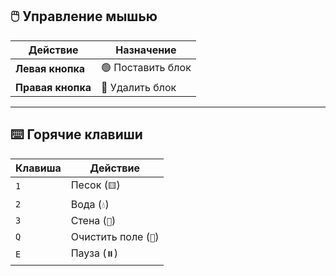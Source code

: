 ## 🖱️ Управление мышью

| Действие         | Назначение          |
|------------------|---------------------|
| **Левая кнопка** | 🟢 Поставить блок   |
| **Правая кнопка**| 🔴 Удалить блок      |

---

## ⌨️ Горячие клавиши

| Клавиша          | Действие               |
|------------------|------------------------|
| `1`              | Песок (`🟨`)           |
| `2`              | Вода (`💧`)            |
| `3`              | Стена (`🧱`)            |
| `Q`              | Очистить поле (`🧹`)   |
| `E`              | Пауза (`⏸️`)           |
